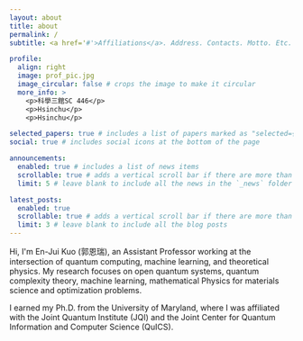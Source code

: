 ```yaml
---
layout: about
title: about
permalink: /
subtitle: <a href='#'>Affiliations</a>. Address. Contacts. Motto. Etc.

profile:
  align: right
  image: prof_pic.jpg
  image_circular: false # crops the image to make it circular
  more_info: >
    <p>科學三館SC 446</p>
    <p>Hsinchu</p>
    <p>Hsinchu</p>

selected_papers: true # includes a list of papers marked as "selected={true}"
social: true # includes social icons at the bottom of the page

announcements:
  enabled: true # includes a list of news items
  scrollable: true # adds a vertical scroll bar if there are more than 3 news items
  limit: 5 # leave blank to include all the news in the `_news` folder

latest_posts:
  enabled: true
  scrollable: true # adds a vertical scroll bar if there are more than 3 new posts items
  limit: 3 # leave blank to include all the blog posts
---
```



Hi, I'm En-Jui Kuo (郭恩瑞), an Assistant Professor working at the intersection of quantum computing, machine learning, and theoretical physics. My research focuses on open quantum systems, quantum complexity theory, machine learning, mathematical Physics for materials science and optimization problems.

I earned my Ph.D. from the University of Maryland, where I was affiliated with the Joint Quantum Institute (JQI) and the Joint Center for Quantum Information and Computer Science (QuICS). 
<!-- My academic journey has led me to collaborate with leading researchers, including **Mohammad Hafezi (University of Maryland), Han Liu (Northwestern University), and Sharon Glotzer (University of Michigan)**. I also work with **Shil-Han Hung (National Taiwan University)** on quantum computing theory.

Beyond academia, I engage in industry collaborations, particularly with **Hon Hai Quantum Research Institute**, where I work on **quantum error correction for NISQ devices and integrating quantum computing with semiconductor technologies**. -->
